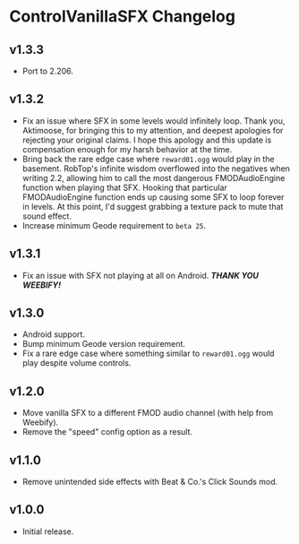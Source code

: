 # ControlVanillaSFX Changelog
## v1.3.3
- Port to 2.206.
## v1.3.2
- Fix an issue where SFX in some levels would infinitely loop. Thank you, Aktimoose, for bringing this to my attention, and deepest apologies for rejecting your original claims. I hope this apology and this update is compensation enough for my harsh behavior at the time.
- Bring back the rare edge case where `reward01.ogg` would play in the basement. RobTop's infinite wisdom overflowed into the negatives when writing 2.2, allowing him to call the most dangerous FMODAudioEngine function when playing that SFX. Hooking that particular FMODAudioEngine function ends up causing some SFX to loop forever in levels. At this point, I'd suggest grabbing a texture pack to mute that sound effect.
- Increase minimum Geode requirement to `beta 25`.
## v1.3.1
- Fix an issue with SFX not playing at all on Android. ***THANK YOU WEEBIFY!***
## v1.3.0
- Android support.
- Bump minimum Geode version requirement.
- Fix a rare edge case where something similar to `reward01.ogg` would play despite volume controls.
## v1.2.0
- Move vanilla SFX to a different FMOD audio channel (with help from Weebify).
- Remove the "speed" config option as a result.
## v1.1.0
- Remove unintended side effects with Beat & Co.'s Click Sounds mod.
## v1.0.0
- Initial release.
